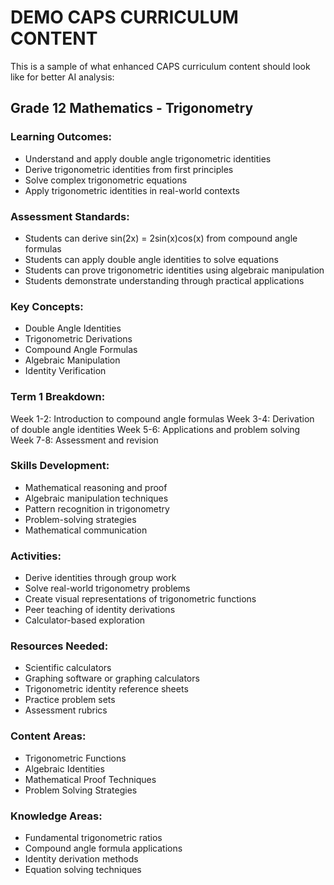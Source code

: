 # DEMO CAPS CURRICULUM CONTENT

This is a sample of what enhanced CAPS curriculum content should look like for better AI analysis:

## Grade 12 Mathematics - Trigonometry

### Learning Outcomes:
- Understand and apply double angle trigonometric identities
- Derive trigonometric identities from first principles
- Solve complex trigonometric equations
- Apply trigonometric identities in real-world contexts

### Assessment Standards:
- Students can derive sin(2x) = 2sin(x)cos(x) from compound angle formulas
- Students can apply double angle identities to solve equations
- Students can prove trigonometric identities using algebraic manipulation
- Students demonstrate understanding through practical applications

### Key Concepts:
- Double Angle Identities
- Trigonometric Derivations
- Compound Angle Formulas
- Algebraic Manipulation
- Identity Verification

### Term 1 Breakdown:
Week 1-2: Introduction to compound angle formulas
Week 3-4: Derivation of double angle identities
Week 5-6: Applications and problem solving
Week 7-8: Assessment and revision

### Skills Development:
- Mathematical reasoning and proof
- Algebraic manipulation techniques
- Pattern recognition in trigonometry
- Problem-solving strategies
- Mathematical communication

### Activities:
- Derive identities through group work
- Solve real-world trigonometry problems
- Create visual representations of trigonometric functions
- Peer teaching of identity derivations
- Calculator-based exploration

### Resources Needed:
- Scientific calculators
- Graphing software or graphing calculators
- Trigonometric identity reference sheets
- Practice problem sets
- Assessment rubrics

### Content Areas:
- Trigonometric Functions
- Algebraic Identities
- Mathematical Proof Techniques
- Problem Solving Strategies

### Knowledge Areas:
- Fundamental trigonometric ratios
- Compound angle formula applications
- Identity derivation methods
- Equation solving techniques
